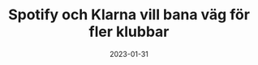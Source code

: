 ---
title: Spotify och Klarna vill bana väg för fler klubbar 
tags: press
lang: sv
image:
  src: /images/spotify-klarna.jpg
  alt: A photo of the Spotify logo on an office Window, alongside a photo of the Klarna logo on the side of a building.
date: 2023-01-31
href: https://kollega.se/fackligt/spotify-och-klarna-vill-bana-vag-fler-klubbar
---